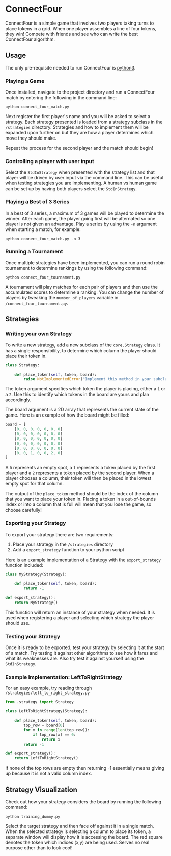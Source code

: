 # ConnectFour

ConnectFour is a simple game that involves two players taking turns to place tokens in a grid. When one player assembles a line of four tokens, they win! Compete with friends and see who can write the best ConnectFour algorithm.

## Usage

The only pre-requisite needed to run ConnectFour is [python3](https://www.python.org/downloads/).

### Playing a Game

Once installed, navigate to the project directory and run a ConnectFour match by entering the following in the command line:

```
python connect_four_match.py
```

Next register the first player's name and you will be asked to select a strategy. Each strategy presented is loaded from a strategy subclass in the `/strategies` directory. Strategies and how to implement them will be expanded upon further on but they are how a player determines which move they should make. 

Repeat the process for the second player and the match should begin!

### Controlling a player with user input

Select the `StdInStrategy` when presented with the strategy list and that player will be driven by user input via the command line. This can be useful when testing strategies you are implementing. 
A human vs human game can be set up by having both players select the `StdInStrategy`.

### Playing a Best of 3 Series

In a best of 3 series, a maximum of 3 games will be played to determine the winner. After each game, the player going first will be alternated so one player is not given an advantage. Play a series by using the `-n` argument when starting a match, for example:
```
python connect_four_match.py -n 3
```

### Running a Tournament

Once multiple strategies have been implemented, you can run a round robin tournament to determine rankings by using the following command:

```
python connect_four_tournament.py
```

A tournament will play matches for each pair of players and then use the accumulated scores to determine a ranking. You can change the number of players by tweaking the `number_of_players` variable in `/connect_four_tournament.py`.

## Strategies

### Writing your own Strategy

To write a new strategy, add a new subclass of the `core.Strategy` class. It has a single responsibility, to determine which column the player should place their token in.
```python
class Strategy:

    def place_token(self, token, board):
        raise NotImplementedError("Implement this method in your subclass.")
```
The token argument specifies which token the player is placing, either a `1` or a `2`. Use this to identify which tokens in the board are yours and plan accordingly.

The board argument is a 2D array that represents the current state of the game. Here is an example of how the board might be filled:
```python
board = [
	[0, 0, 0, 0, 0, 0, 0]
	[0, 0, 0, 0, 0, 0, 0]
	[0, 0, 0, 0, 0, 0, 0]
	[0, 0, 0, 0, 0, 0, 0]
	[0, 0, 0, 0, 0, 0, 0]
	[0, 0, 1, 0, 0, 2, 0]
]
```
A `0` represents an empty spot, a `1` represents a token placed by the first player and a `2` represents a token placed by the second player. When a player chooses a column, their token will then be placed in the lowest empty spot for that column.

The output of the `place_token` method should be the index of the column that you want to place your token in. Placing a token in a out-of-bounds index or into a column that is full will mean that you lose the game, so choose carefully!

### Exporting your Strategy

To export your strategy there are two requirements:
1. Place your strategy in the `/strategies` directory
2. Add a `export_strategy` function to your python script

Here is an example implementation of a Strategy with the `export_strategy` function included:

```python
class MyStrategy(Strategy):

	def place_token(self, token, board):
		return -1
	
def export_strategy():
    return MyStrategy()
```

This function will return an instance of your strategy when needed. It is used when registering a player and selecting which strategy the player should use.

### Testing your Strategy

Once it is ready to be exported, test your strategy by selecting it at the start of a match. Try testing it against other algorithms to see how it fares and what its weaknesses are. Also try test it against yourself using the `StdInStrategy`.

### Example Implementation: LeftToRightStrategy

For an easy example, try reading through `/strategies/left_to_right_strategy.py`
```python
from .strategy import Strategy

class LeftToRightStrategy(Strategy):

    def place_token(self, token, board):
        top_row = board[0]
        for x in range(len(top_row)):
            if top_row[x] == 0:
                return x
        return -1

def export_strategy():
    return LeftToRightStrategy()
```

If none of the top rows are empty then returning -1 essentially means giving up because it is not a valid column index.

## Strategy Visualization

Check out how your strategy considers the board by running the following command:
```
python training_dummy.py
```
Select the target strategy and then face off against it in a single match. When the selected strategy is selecting a column to place its token, a separate window will display how it is accessing the board. The red square denotes the token which indices (x,y) are being used. Serves no real purpose other than to look cool!

